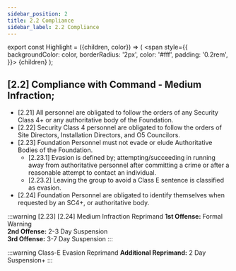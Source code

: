 ```yaml
---
sidebar_position: 2
title: 2.2 Compliance
sidebar_label: 2.2 Compliance
---
```


export const Highlight = ({children, color}) => (
<span
style={{
      backgroundColor: color,
      borderRadius: '2px',
      color: '#fff',
      padding: '0.2rem',
    }}>
{children}
</span>
);

## [2.2] Compliance with Command - <Highlight color="#c29429">Medium Infraction</Highlight>;
- [2.21] All personnel are obligated to follow the orders of any Security Class 4+ or any authoritative body of the Foundation. 
- [2.22] Security Class 4 personnel are obligated to follow the orders of Site Directors, Installation Directors, and O5 Councilors. 
- [2.23]  Foundation Personnel must not evade or elude Authoritative Bodies of the Foundation.
  - [2.23.1] Evasion is defined by; attempting/succeeding in running away from authoritative personnel after committing a crime or after a reasonable attempt to contact an individual. 
  - [2.23.2] Leaving the group to avoid a Class E sentence is classified as evasion. 
- [2.24] Foundation Personnel are obligated to identify themselves when requested by an SC4+, or authoritative body.


:::warning [2.23] [2.24] Medium Infraction Reprimand
**1st Offense:** Formal Warning <br />
**2nd Offense:** 2-3 Day Suspension <br />
**3rd Offense:** 3-7 Day Suspension
:::

:::warning Class-E Evasion Reprimand
**Additional Reprimand:** 2 Day Suspension+
:::